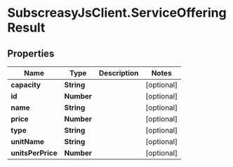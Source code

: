 # SubscreasyJsClient.ServiceOfferingResult

## Properties
Name | Type | Description | Notes
------------ | ------------- | ------------- | -------------
**capacity** | **String** |  | [optional] 
**id** | **Number** |  | [optional] 
**name** | **String** |  | [optional] 
**price** | **Number** |  | [optional] 
**type** | **String** |  | [optional] 
**unitName** | **String** |  | [optional] 
**unitsPerPrice** | **Number** |  | [optional] 


